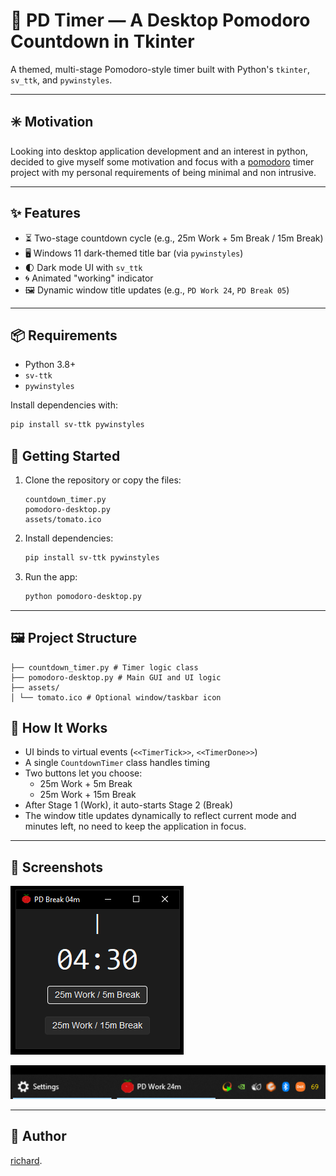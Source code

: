 # 🧭 PD Timer — A Desktop Pomodoro Countdown in Tkinter

A themed, multi-stage Pomodoro-style timer built with Python's `tkinter`, `sv_ttk`, and `pywinstyles`. 

---
## ✳️ Motivation

Looking into desktop application development and an interest in python, decided to give myself some motivation and focus with a [pomodoro](https://en.wikipedia.org/wiki/Pomodoro_Technique) timer project with my personal requirements of being minimal and non intrusive.

---

## ✨ Features

- ⏳ Two-stage countdown cycle (e.g., 25m Work + 5m Break / 15m Break)
- 🖥️ Windows 11 dark-themed title bar (via `pywinstyles`)
- 🌓 Dark mode UI with `sv_ttk`
- 🌀 Animated "working" indicator
- 🖼️ Dynamic window title updates (e.g., `PD Work 24`, `PD Break 05`)
---

## 📦 Requirements

- Python 3.8+
- `sv-ttk`
- `pywinstyles`

Install dependencies with:

```bash
pip install sv-ttk pywinstyles
```

## 🚀 Getting Started

1. Clone the repository or copy the files:
    ```
    countdown_timer.py
    pomodoro-desktop.py
    assets/tomato.ico
    ```

2. Install dependencies:

    ```bash
    pip install sv-ttk pywinstyles
    ```

3. Run the app:

    ```bash
    python pomodoro-desktop.py
    ```

---

## 🖼️ Project Structure
```
├── countdown_timer.py # Timer logic class
├── pomodoro-desktop.py # Main GUI and UI logic
├── assets/
│ └── tomato.ico # Optional window/taskbar icon
```

## 🧠 How It Works

- UI binds to virtual events (`<<TimerTick>>`, `<<TimerDone>>`)
- A single `CountdownTimer` class handles timing
- Two buttons let you choose:
  - 25m Work + 5m Break
  - 25m Work + 15m Break
- After Stage 1 (Work), it auto-starts Stage 2 (Break)
- The window title updates dynamically to reflect current mode and minutes left, no need to keep the application in focus.

---

## 📸 Screenshots

![](./docs/window_view.png)

![](./docs/taskbar_view.png)

---

## 👤 Author

[richard](https://github.com/richardhill3).